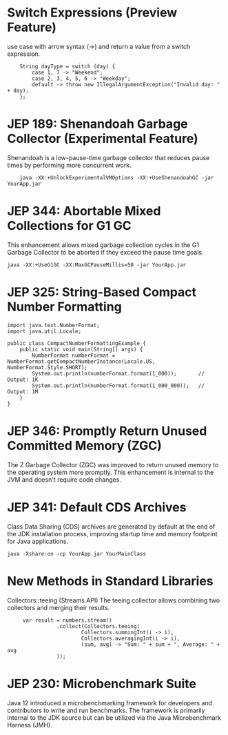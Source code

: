 # Switch Expressions (Preview Feature)
use case with arrow syntax (->) and return a value from a switch expression.
```
    String dayType = switch (day) {
        case 1, 7 -> "Weekend";
        case 2, 3, 4, 5, 6 -> "Weekday";
        default -> throw new IllegalArgumentException("Invalid day: " + day);
    };
```

# JEP 189: Shenandoah Garbage Collector (Experimental Feature)
Shenandoah is a low-pause-time garbage collector that reduces pause times by performing more concurrent work.
```
    java -XX:+UnlockExperimentalVMOptions -XX:+UseShenandoahGC -jar YourApp.jar
```

# JEP 344: Abortable Mixed Collections for G1 GC
This enhancement allows mixed garbage collection cycles in the G1 Garbage Collector to be aborted if they exceed the pause time goals.
```
java -XX:+UseG1GC -XX:MaxGCPauseMillis=50 -jar YourApp.jar
```

# JEP 325: String-Based Compact Number Formatting
```
import java.text.NumberFormat;
import java.util.Locale;

public class CompactNumberFormattingExample {
    public static void main(String[] args) {
        NumberFormat numberFormat = NumberFormat.getCompactNumberInstance(Locale.US, NumberFormat.Style.SHORT);
        System.out.println(numberFormat.format(1_000));       // Output: 1K
        System.out.println(numberFormat.format(1_000_000));   // Output: 1M
    }
}

```

# JEP 346: Promptly Return Unused Committed Memory (ZGC)
The Z Garbage Collector (ZGC) was improved to return unused memory to the operating system more promptly. 
This enhancement is internal to the JVM and doesn't require code changes.

# JEP 341: Default CDS Archives
Class Data Sharing (CDS) archives are generated by default at the end of the JDK installation process, improving startup time and memory footprint for Java applications.
```
java -Xshare:on -cp YourApp.jar YourMainClass
```

# New Methods in Standard Libraries
Collectors::teeing (Streams API) The teeing collector allows combining two collectors and merging their results.
```
     var result = numbers.stream()
                .collect(Collectors.teeing(
                        Collectors.summingInt(i -> i),
                        Collectors.averagingInt(i -> i),
                        (sum, avg) -> "Sum: " + sum + ", Average: " + avg
                ));
```

# JEP 230: Microbenchmark Suite
Java 12 introduced a microbenchmarking framework for developers and contributors to write and run benchmarks.
The framework is primarily internal to the JDK source but can be utilized via the Java Microbenchmark Harness (JMH).

